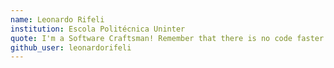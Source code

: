 ```yaml
---
name: Leonardo Rifeli
institution: Escola Politécnica Uninter
quote: I'm a Software Craftsman! Remember that there is no code faster than no code. 
github_user: leonardorifeli
---
```

